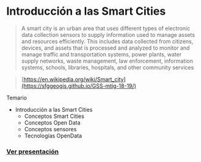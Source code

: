 # Introducción a las Smart Cities

>A smart city is an urban area that uses different types of electronic data collection sensors to supply information used to manage assets and resources efficiently. This includes data collected from citizens, devices, and assets that is processed and analyzed to monitor and manage traffic and transportation systems, power plants, water supply networks, waste management, law enforcement, information systems, schools, libraries, hospitals, and other community services

>[https://en.wikipedia.org/wiki/Smart_city](https://sfggeogis.github.io/GSS-mtig-18-19/)


Temario

* Introducción a las Smart Cities
    * Conceptos Smart Cities
    * Conceptos Open Data
    * Conceptos sensores
    * Tecnologías OpenData


### [Ver presentación](presentacion/introduccion_smart-cities.pptx)